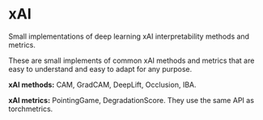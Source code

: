 # xAI
Small implementations of deep learning xAI interpretability methods and metrics.

These are small implements of common xAI methods and metrics that are easy to understand and easy to adapt for any purpose.

**xAI methods:** CAM, GradCAM, DeepLift, Occlusion, IBA.

**xAI metrics:** PointingGame, DegradationScore. They use the same API as torchmetrics.
